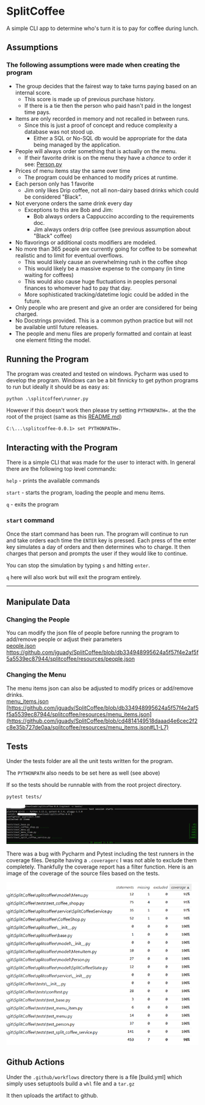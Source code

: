 # SplitCoffee

A simple CLI app to determine who's turn it is to pay for coffee during lunch.

## Assumptions  
### The following assumptions were made when creating the program  
 - The group decides that the fairest way to take turns paying based on an internal score.   
   - This score is made up of previous purchase history.
   - If there is a tie then the person who paid hasn't paid in the longest time pays.
 - Items are only recorded in memory and not recalled in between runs.  
   - Since this is just a proof of concept and reduce complexity a database was not stood up.    
     - Either a SQL or No-SQL db would be appropriate for the data being managed by the application.   
 - People will always order something that is actually on the menu.   
   - If their favorite drink is on the menu they have a *chance* to order it see: [Person.py](splitcoffee/model/Person.py)  
 - Prices of menu items stay the same over time
   - The program could be enhanced to modify prices at runtime.
 - Each person only has 1 favorite
   - Jim only likes Drip coffee, not all non-dairy based drinks which could be considered "Black". 
- Not everyone orders the same drink every day
  - Exceptions to this are Bob and Jim:
    - Bob always orders a Cappuccino according to the requirements doc.
    - Jim always orders drip coffee (see previous assumption about "Black" coffee)
- No flavorings or additional costs modifiers are modeled. 
- No more than 365 people are currently going for coffee to be somewhat realistic and to limit for eventual overflows. 
	- This would likely cause an overwhelming rush in the coffee shop
	- This would likely be a massive expense to the company (in time waiting for coffees)
	- This would also cause huge fluctuations in peoples personal finances to whomever had to pay that day. 
	- More sophisticated tracking/datetime logic could be added in the future. 
- Only people who are present and give an order are considered for being charged.
- No Docstrings provided. This is a common python practice but will not be available until future releases. 
- The people and menu files are properly formatted and contain at least one element fitting the model.


## Running the Program  

The program was created and tested on windows. Pycharm was used to develop the program. 
Windows can be a bit finnicky to get python programs to run but ideally it should be as easy as:
```shell
python .\splitcoffee\runner.py
```
However if this doesn't work then please try setting `PYTHONPATH=.` at the the root of the project (same as this [README.md](README.md))
```shell
C:\...\splitcoffee-0.0.1> set PYTHONPATH=. 
```


## Interacting with the Program

There is a simple CLI that was made for the user to interact with. 
In general there are the following top level commands:

`help` - prints the available commands

`start` - starts the program, loading the people and menu items.

`q` - exits the program

### **`start` command**
Once the start command has been run. The program will continue to run and take orders each time the `ENTER` key is pressed. Each press of the enter key simulates a day of orders and then determines who to charge. It then charges that person and prompts the user if they would like to continue.

You can stop the simulation by typing `s` and hitting `enter`.

`q` here will also work but will exit the program entirely. 

---
## Manipulate Data  
  
### Changing the People  
You can modify the json file of people before running the program to add/remove people or adjust their parameters  
[people.json](splitcoffee/resources/people.json)  
[https://github.com/jguady/SplitCoffee/blob/db334948995624a5f57f4e2af5f5a5539ec87944/splitcoffee/resources/people.json  ](https://github.com/jguady/SplitCoffee/blob/cd4814149518daaad4e6cec2f2c8e35b727de0aa/splitcoffee/resources/people.json#L1-L9)
  
### Changing the Menu  
The menu items json can also be adjusted to modify prices or add/remove drinks.  
[menu_items.json](splitcoffee/resources/menu_items.json)  
[https://github.com/jguady/SplitCoffee/blob/db334948995624a5f57f4e2af5f5a5539ec87944/splitcoffee/resources/menu_items.json](https://github.com/jguady/SplitCoffee/blob/cd4814149518daaad4e6cec2f2c8e35b727de0aa/splitcoffee/resources/menu_items.json#L1-L7)

## Tests  
Under the tests folder are all the unit tests written for the program.

The `PYTHONPATH` also needs to be set here as well (see above)

If so the tests should be runnable with from the root project directory.
```shell
pytest tests/
```

![test_run.png](test_run.png)

There was a bug with Pycharm and Pytest including the test runners in the coverage files. Despite having a `.coveragerc` I was not able to exclude them completely.
Thankfully the coverage report has a filter function. Here is an image of the coverage of the source files based on the tests.

![CodeCov.png](CodeCov.png)

## Github Actions  

Under the `.github/workflows` directory there is a file [build.yml] which simply uses setuptools build a `whl` file and a `tar.gz` 

It then uploads the artifact to github.


